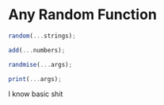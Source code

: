 # Any Random Function

```js
random(...strings);
```

```js
add(...numbers);
```

```js
randmise(...args);
```

```js
print(...args);
```

I know basic shit